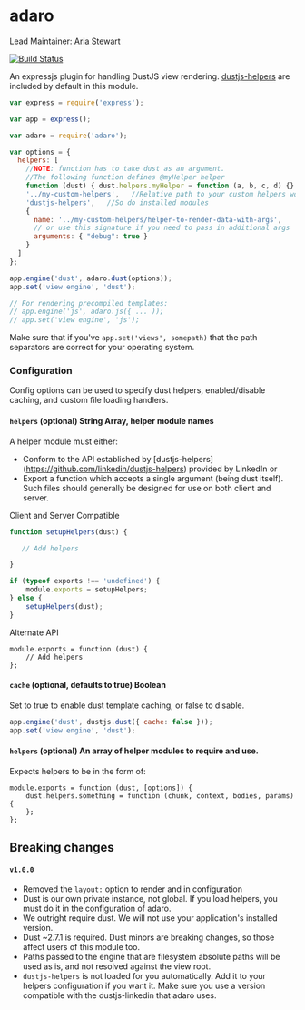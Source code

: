 adaro
===================

Lead Maintainer: [Aria Stewart](https://github.com/aredridel)  

[![Build Status](https://travis-ci.org/krakenjs/adaro.svg?branch=master)](https://travis-ci.org/krakenjs/adaro)

An expressjs plugin for handling DustJS view rendering. [dustjs-helpers](https://github.com/linkedin/dustjs-helpers) are
included by default in this module.

```javascript
var express = require('express');

var app = express();

var adaro = require('adaro');

var options = {
  helpers: [
    //NOTE: function has to take dust as an argument.
    //The following function defines @myHelper helper
    function (dust) { dust.helpers.myHelper = function (a, b, c, d) {} },
    '../my-custom-helpers',   //Relative path to your custom helpers works
    'dustjs-helpers',   //So do installed modules
    {
      name: '../my-custom-helpers/helper-to-render-data-with-args',
      // or use this signature if you need to pass in additional args
      arguments: { "debug": true }
    }
  ]
};

app.engine('dust', adaro.dust(options));
app.set('view engine', 'dust');

// For rendering precompiled templates:
// app.engine('js', adaro.js({ ... ));
// app.set('view engine', 'js');
```

Make sure that if you've `app.set('views', somepath)` that the path separators are correct for your operating system.


### Configuration
Config options can be used to specify dust helpers, enabled/disable caching, and custom file loading handlers.



#### `helpers` (optional) String Array, helper module names
A helper module must either:
- Conform to the API established by [dustjs-helpers] (https://github.com/linkedin/dustjs-helpers) provided by LinkedIn or 
- Export a function which accepts a single argument (being dust itself). Such files should generally be designed for use on both client and server.

Client and Server Compatible
```javascript
function setupHelpers(dust) {

   // Add helpers

}

if (typeof exports !== 'undefined') {
    module.exports = setupHelpers;
} else {
    setupHelpers(dust);
}
```

Alternate API
```javscript
module.exports = function (dust) {
    // Add helpers
};
```


#### `cache` (optional, defaults to true) Boolean
Set to true to enable dust template caching, or false to disable.


```javascript
app.engine('dust', dustjs.dust({ cache: false }));
app.set('view engine', 'dust');
```

#### `helpers` (optional) An array of helper modules to require and use.

Expects helpers to be in the form of:

```
module.exports = function (dust, [options]) {
    dust.helpers.something = function (chunk, context, bodies, params) {
    };
};
```

## Breaking changes

#### `v1.0.0`

* Removed the `layout:` option to render and in configuration
* Dust is our own private instance, not global. If you load helpers, you must do it in the configuration of adaro.
* We outright require dust. We will not use your application's installed version.
* Dust ~2.7.1 is required. Dust minors are breaking changes, so those affect users of this module too.
* Paths passed to the engine that are filesystem absolute paths will be used as is, and not resolved against the view root.
* `dustjs-helpers` is not loaded for you automatically. Add it to your helpers configuration if you want it. Make sure you use a version compatible with the dustjs-linkedin that adaro uses.
